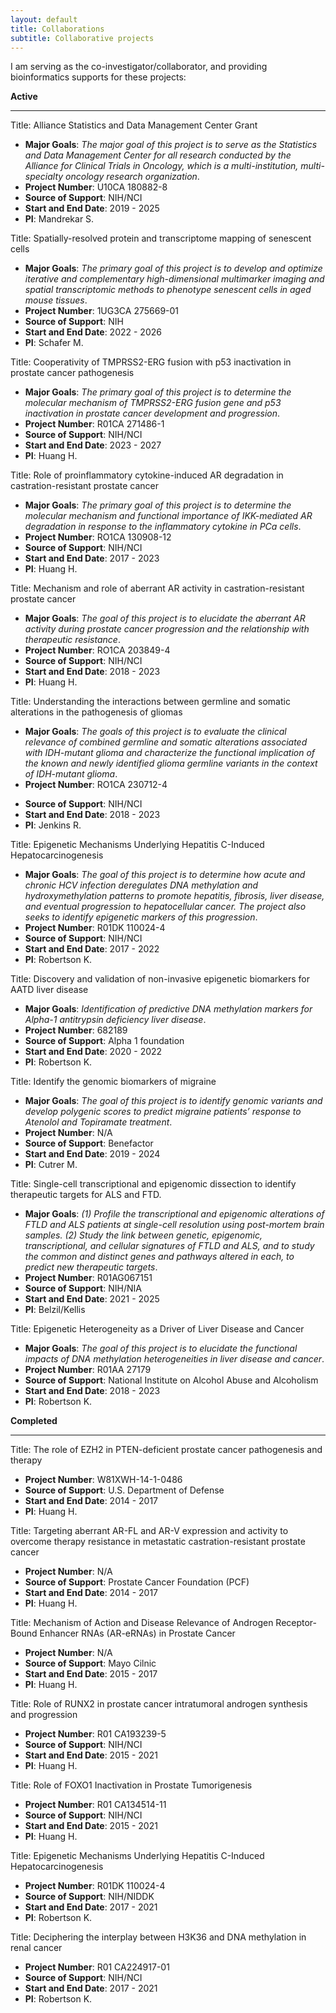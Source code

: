 ```yaml
---
layout: default
title: Collaborations
subtitle: Collaborative projects
---
```


I am serving as the co-investigator/collaborator, and providing bioinformatics supports for these projects:

**Active**

---

Title: Alliance Statistics and Data Management Center Grant
+ **Major Goals**: *The major goal of this project is to serve as the Statistics and Data Management Center for all research conducted by the Alliance for Clinical Trials in Oncology, which is a multi-institution, multi-specialty oncology research organization*.
+ **Project Number**: U10CA 180882-8
+ **Source of Support**: NIH/NCI
+ **Start and End Date**: 2019 \- 2025
+ **PI**: Mandrekar S.

Title: Spatially-resolved protein and transcriptome mapping of senescent cells
+ **Major Goals**: *The primary goal of this project is to develop and optimize iterative and complementary high-dimensional multimarker imaging and spatial transcriptomic methods to phenotype senescent cells in aged mouse tissues*.
+ **Project Number**: 1UG3CA 275669-01
+ **Source of Support**: NIH
+ **Start and End Date**: 2022 \- 2026
+ **PI**: Schafer M.

Title: Cooperativity of TMPRSS2-ERG fusion with p53 inactivation in prostate cancer pathogenesis
+ **Major Goals**: *The primary goal of this project is to determine the molecular mechanism of TMPRSS2-ERG fusion gene and p53 inactivation in prostate cancer development and progression*.
+ **Project Number**: R01CA 271486-1
+ **Source of Support**: NIH/NCI
+ **Start and End Date**: 2023 \- 2027
+ **PI**: Huang H.

Title: Role of proinflammatory cytokine-induced AR degradation in castration-resistant prostate cancer
+ **Major Goals**: *The primary goal of this project is to determine the molecular mechanism and functional importance of IKK-mediated AR degradation in response to the inflammatory cytokine in PCa cells*.
+ **Project Number**: RO1CA 130908-12
+ **Source of Support**: NIH/NCI
+ **Start and End Date**: 2017 \- 2023
+ **PI**: Huang H.

Title: Mechanism and role of aberrant AR activity in castration-resistant prostate cancer
+ **Major Goals**: *The goal of this project is to elucidate the aberrant AR activity during prostate cancer progression and the relationship with therapeutic resistance*.
+ **Project Number**: RO1CA 203849-4
+ **Source of Support**: NIH/NCI
+ **Start and End Date**: 2018 \- 2023
+ **PI**: Huang H.


Title: Understanding the interactions between germline and somatic alterations in the pathogenesis of gliomas
+ **Major Goals**: *The goals of this project is to evaluate the clinical relevance of combined germline and somatic alterations associated with IDH-mutant glioma and characterize the functional implication of the known and newly identified glioma germline variants in the context of IDH-mutant glioma*.
+ **Project Number**: RO1CA 230712-4
- **Source of Support**: NIH/NCI
- **Start and End Date**: 2018 \- 2023
- **PI**: Jenkins R.

Title: Epigenetic Mechanisms Underlying Hepatitis C-Induced Hepatocarcinogenesis
- **Major Goals**: *The goal of this project is to determine how acute and chronic HCV infection deregulates DNA methylation and hydroxymethylation patterns to promote hepatitis, fibrosis, liver disease, and eventual progression to hepatocellular cancer. The project also seeks to identify epigenetic markers of this progression*.
- **Project Number**: R01DK 110024-4
- **Source of Support**: NIH/NCI
- **Start and End Date**: 2017 \- 2022
- **PI**: Robertson K.

Title: Discovery and validation of non-invasive epigenetic biomarkers for AATD liver disease
- **Major Goals**: *Identification of predictive DNA methylation markers for Alpha-1 antitrypsin deficiency liver disease*.
- **Project Number**: 682189
- **Source of Support**: Alpha 1 foundation
- **Start and End Date**: 2020 \- 2022
- **PI**: Robertson K.


Title: Identify the genomic biomarkers of migraine
- **Major Goals**: *The goal of this project is to identify genomic variants and develop polygenic scores to predict migraine patients’ response to Atenolol and Topiramate treatment*.
- **Project Number**: N/A
- **Source of Support**: Benefactor
- **Start and End Date**: 2019 \- 2024
- **PI**: Cutrer M.


Title: Single-cell transcriptional and epigenomic dissection to identify therapeutic targets for ALS and FTD. 
- **Major Goals**: *(1) Profile the transcriptional and epigenomic alterations of FTLD and ALS patients at single-cell resolution using post-mortem brain samples. (2) Study the link between genetic, epigenomic, transcriptional, and cellular signatures of FTLD and ALS, and to study the common and distinct genes and pathways altered in each, to predict new therapeutic targets*.
- **Project Number**: R01AG067151
- **Source of Support**: NIH/NIA
- **Start and End Date**: 2021 \- 2025
- **PI**: Belzil/Kellis

Title: Epigenetic Heterogeneity as a Driver of Liver Disease and Cancer
- **Major Goals**: *The goal of this project is to elucidate the functional impacts of DNA methylation heterogeneities in liver disease and cancer*. 
- **Project Number**: R01AA 27179
- **Source of Support**: National Institute on Alcohol Abuse and Alcoholism
- **Start and End Date**: 2018 \- 2023
- **PI**: Robertson K.

**Completed**

---

Title: The role of EZH2 in PTEN-deficient prostate cancer pathogenesis and therapy
- **Project Number**: W81XWH-14-1-0486 
- **Source of Support**: U.S. Department of Defense
- **Start and End Date**: 2014 \- 2017
- **PI**: Huang H.

Title: Targeting aberrant AR-FL and AR-V expression and activity to overcome therapy resistance in metastatic castration-resistant prostate cancer
- **Project Number**: N/A
- **Source of Support**: Prostate Cancer Foundation (PCF)
- **Start and End Date**: 2014 \- 2017
- **PI**: Huang H.

Title: Mechanism of Action and Disease Relevance of Androgen Receptor-Bound Enhancer RNAs (AR-eRNAs) in Prostate Cancer
- **Project Number**: N/A
- **Source of Support**: Mayo Cilnic
- **Start and End Date**: 2015 \- 2017
- **PI**: Huang H.

Title: Role of RUNX2 in prostate cancer intratumoral androgen synthesis and progression
- **Project Number**: R01 CA193239-5 
- **Source of Support**: NIH/NCI
- **Start and End Date**: 2015 \- 2021
- **PI**: Huang H.

Title: Role of FOXO1 Inactivation in Prostate Tumorigenesis
- **Project Number**: R01 CA134514-11
- **Source of Support**: NIH/NCI
- **Start and End Date**: 2015 \- 2021
- **PI**: Huang H.

Title: Epigenetic Mechanisms Underlying Hepatitis C-Induced Hepatocarcinogenesis
- **Project Number**: R01DK 110024-4
- **Source of Support**: NIH/NIDDK
- **Start and End Date**: 2017 \- 2021
- **PI**: Robertson K.

Title: Deciphering the interplay between H3K36 and DNA methylation in renal cancer
- **Project Number**: R01 CA224917-01
- **Source of Support**: NIH/NCI
- **Start and End Date**: 2017 \- 2021
- **PI**: Robertson K.

